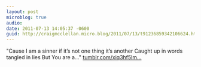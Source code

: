 ```yaml
---
layout: post
microblog: true
audio: 
date: 2011-07-13 14:05:37 -0600
guid: http://craigmcclellan.micro.blog/2011/07/13/t91236859342106624.html
---
```

"Cause I am a sinner if it’s not one thing it’s another Caught up in words tangled in lies But You are a..." [tumblr.com/xiq3hf5lm...](http://tumblr.com/xiq3hf5lmq)
